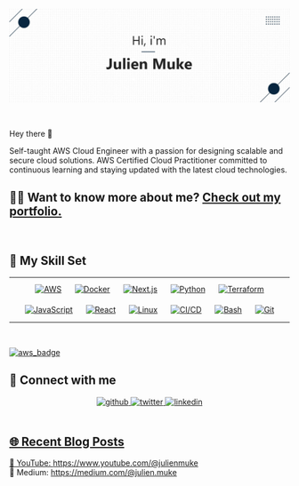 [![julien-muke's GitHub Banner](header.jpg)](https://julienmuke.com)
   
<br> 

Hey there 👋

Self-taught AWS Cloud Engineer with a passion for designing scalable and secure cloud solutions. AWS Certified Cloud Practitioner committed to continuous learning and staying updated with the latest cloud technologies.

## 👨‍💻   Want to know more about me? [Check out my portfolio.](https://julienmuke.io/)

<br>

## 💼 My Skill Set  
<table><tr><td valign="top" width="33%">

<div align="center">  
<a href="#" target="_blank"><img style="margin: 10px" src="https://raw.githubusercontent.com/marwin1991/profile-technology-icons/refs/heads/main/icons/aws.png" alt="AWS" height="50" /></a>    
<a href="#" target="_blank"><img style="margin: 10px" src="https://raw.githubusercontent.com/marwin1991/profile-technology-icons/refs/heads/main/icons/docker.png" alt="Docker" height="50" /></a>  
<a href="#" target="_blank"><img style="margin: 10px" src="https://raw.githubusercontent.com/marwin1991/profile-technology-icons/refs/heads/main/icons/next_js.png" alt="Next.js" height="50" /></a>  
<a href="#" target="_blank"><img style="margin: 10px" src="https://raw.githubusercontent.com/marwin1991/profile-technology-icons/refs/heads/main/icons/python.png" alt="Python" height="50" /></a> 
<a href="#" target="_blank"><img style="margin: 10px" src="https://raw.githubusercontent.com/marwin1991/profile-technology-icons/refs/heads/main/icons/terraform.png" alt="Terraform" height="50" /></a>  
<a href="https://www.javascript.com/" target="_blank"><img style="margin: 10px" src="https://profilinator.rishav.dev/skills-assets/javascript-original.svg" alt="JavaScript" height="50" /></a>  
<a href="#" target="_blank"><img style="margin: 10px" src="https://raw.githubusercontent.com/marwin1991/profile-technology-icons/refs/heads/main/icons/react.png" alt="React" height="50" /></a>
<a href="#" target="_blank"><img style="margin: 10px" src="https://raw.githubusercontent.com/marwin1991/profile-technology-icons/refs/heads/main/icons/linux.png" alt="Linux" height="50" /></a>    
<a href="#" target="_blank"><img style="margin: 10px" src="https://raw.githubusercontent.com/marwin1991/profile-technology-icons/refs/heads/main/icons/ci_cd.png" alt="CI/CD" height="50" /></a> 
<a href="#" target="_blank"><img style="margin: 10px" src="https://raw.githubusercontent.com/marwin1991/profile-technology-icons/refs/heads/main/icons/bash.png" alt="Bash" height="50" /></a> 
<a href="#" target="_blank"><img style="margin: 10px" src="https://raw.githubusercontent.com/marwin1991/profile-technology-icons/refs/heads/main/icons/git.png" alt="Git" height="50" /></a> 

</div>

</td></tr></table>  

<br/>  

[![aws_badge](https://github.com/julien-muke/julien-muke/assets/110755734/61ee718a-b39d-4714-803b-519e74139a61)](https://www.credly.com/badges/8de36310-d8da-4eaf-8b93-a6f71f6130c6/public_url)


## 💬 Connect with me  
<div align="center">
<a href="https://github.com/julien-muke" target="_blank">
<img src=https://img.shields.io/badge/github-%2324292e.svg?&style=for-the-badge&logo=github&logoColor=white alt=github style="margin-bottom: 5px;" />
</a>
<a href="https://twitter.com/julien muke" target="_blank">
<img src=https://img.shields.io/badge/twitter-%2300acee.svg?&style=for-the-badge&logo=twitter&logoColor=white alt=twitter style="margin-bottom: 5px;" />
</a>
<a href="https://linkedin.com/in/julien muke" target="_blank">
<img src=https://img.shields.io/badge/linkedin-%231E77B5.svg?&style=for-the-badge&logo=linkedin&logoColor=white alt=linkedin style="margin-bottom: 5px;" />
<!-- </a>
<a href="https://codepen.com/julien-muke" target="_blank">
<img src=https://img.shields.io/badge/codepen-%23131417.svg?&style=for-the-badge&logo=codepen&logoColor=white alt=codepen style="margin-bottom: 5px;" />
</a> -->
<!-- <a href="https://www.behance.net/julien muke" target="_blank">
<img src=https://img.shields.io/badge/behance-%23191919.svg?&style=for-the-badge&logo=behance&logoColor=white alt=behance style="margin-bottom: 5px;" />
</a>   -->
</div>  
  
<br/>  

## 🌐 Recent Blog Posts  
<!-- BLOG-POST-LIST:START -->  
🔗 YouTube: https://www.youtube.com/@julienmuke
<br/>
🔗 Medium: https://medium.com/@julien.muke

<!-- BLOG-POST-LIST:END -->  

<br/>  

  
